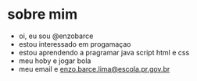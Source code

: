 # sobre mim

- oi, eu sou @enzobarce
- estou interessado em progamaçao
- estou aprendendo a pragramar java script html e css
- meu hoby e jogar bola
- meu email e enzo.barce.lima@escola.pr.gov.br

<!---
enzobarce/enzobarce is a ✨ special ✨ repository because its `README.md` (this file) appears on your GitHub profile.
You can click the Preview link to take a look at your changes.
--->
